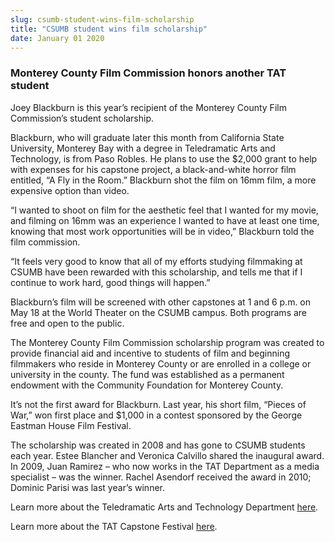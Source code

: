 ```yaml
---
slug: csumb-student-wins-film-scholarship
title: "CSUMB student wins film scholarship"
date: January 01 2020
---
```


<h3>Monterey County Film Commission honors another TAT student</h3><p>Joey Blackburn is this year’s recipient of the Monterey County Film Commission’s student scholarship.
</p><p>Blackburn, who will graduate later this month from California State University, Monterey Bay with a degree in Teledramatic Arts and Technology, is from Paso Robles. He plans to use the $2,000 grant to help with expenses for his capstone project, a black-and-white horror film entitled, “A Fly in the Room.” Blackburn shot the film on 16mm film, a more expensive option than video.
</p><p>“I wanted to shoot on film for the aesthetic feel that I wanted for my movie, and filming on 16mm was an experience I wanted to have at least one time, knowing that most work opportunities will be in video,” Blackburn told the film commission.
</p><p>“It feels very good to know that all of my efforts studying filmmaking at CSUMB have been rewarded with this scholarship, and tells me that if I continue to work hard, good things will happen.”
</p><p>Blackburn’s film will be screened with other capstones at 1 and 6 p.m. on May 18 at the World Theater on the CSUMB campus. Both programs are free and open to the public.
</p><p>The Monterey County Film Commission scholarship program was created to provide financial aid and incentive to students of film and beginning filmmakers who reside in Monterey County or are enrolled in a college or university in the county. The fund was established as a permanent endowment with the Community Foundation for Monterey County.
</p><p>It’s not the first award for Blackburn. Last year, his short film, “Pieces of War,” won first place and $1,000 in a contest sponsored by the George Eastman House Film Festival.
</p><p>The scholarship was created in 2008 and has gone to CSUMB students each year. Estee Blancher and Veronica Calvillo shared the inaugural award. In 2009, Juan Ramirez – who now works in the TAT Department as a media specialist – was the winner. Rachel Asendorf received the award in 2010; Dominic Parisi was last year’s winner.
</p><p>Learn more about the Teledramatic Arts and Technology Department <a href="http://csumb.edu/tat">here</a>.
</p><p>Learn more about the TAT Capstone Festival <a href="http://tat.csumb.edu/capstone">here</a>.
</p>
